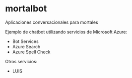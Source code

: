 # mortalbot
Aplicaciones conversacionales para mortales

Ejemplo de chatbot utilizando servicios de Microsoft Azure:
- Bot Services
- Azure Search
- Azure Spell Check

Otros servicios:
- LUIS
